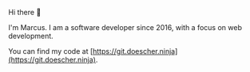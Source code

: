 Hi there 👋

I'm Marcus. I am a software developer since 2016, with a focus on web development. 

You can find my code at [https://git.doescher.ninja](https://git.doescher.ninja).
